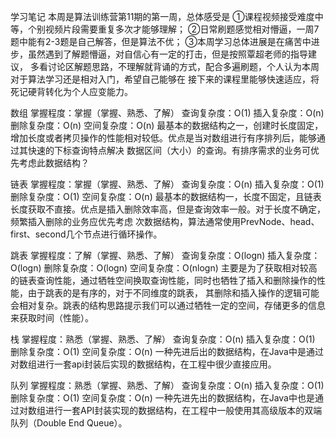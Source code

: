 学习笔记
本周是算法训练营第11期的第一周，总体感受是
	①课程视频接受难度中等，个别视频片段需要重复多次才能够理解；
	②日常刷题感觉相对懵逼，一周7题中能有2-3题是自己解答，但是算法不优；
	③本周学习总体进展是在痛苦中进步，虽然遇到了解题懵逼，对自信心有一定的打击，但是按照覃超老师的指导建议，
	多看讨论区解题思路，不理解就背诵的方式，配合多遍刷题，个人认为本周对于算法学习还是相对入门，希望自己能够在
	接下来的课程里能够快速适应，将死记硬背转化为个人应变能力。


数组
	掌握程度：掌握（掌握、熟悉、了解）
	查询复杂度：O(1)
	插入复杂度：O(n)
	删除复杂度：O(n)
	空间复杂度：O(n)
	最基本的数据结构之一，创建时长度固定，增加长度或者拷贝操作的性能相对较低。优点是当对数组进行有序排列后，能够通过其快速的下标查询特点解决
	数据区间（大小）的查询。有排序需求的业务可优先考虑此数据结构？
	
链表
	掌握程度：掌握（掌握、熟悉、了解）
	查询复杂度：O(n)
	插入复杂度：O(1)
	删除复杂度：O(1)
	空间复杂度：O(n)
	最基本的数据结构一，长度不固定，且链表长度获取不直接。优点是插入删除效率高，但是查询效率一般。对于长度不确定，频繁插入删除的业务应优先考虑
	次数据结构，算法通常使用PrevNode、head、first、second几个节点进行循环操作。
	
跳表
	掌握程度：了解（掌握、熟悉、了解）
	查询复杂度：O(logn)
	插入复杂度：O(logn)
	删除复杂度：O(logn)
	空间复杂度：O(nlogn)
	主要是为了获取相对较高的链表查询性能，通过牺牲空间换取查询性能，同时也牺牲了插入和删除操作的性能，由于跳表的是有序的，对于不同维度的跳表，
	其删除和插入操作的逻辑可能会相对复杂。跳表的结构思路提示我们可以通过牺牲一定的空间，存储更多的信息来获取时间（性能）。
	
栈
	掌握程度：熟悉（掌握、熟悉、了解）
	查询复杂度：O(n)
	插入复杂度：O(1)
	删除复杂度：O(1)
	空间复杂度：O(n)
	一种先进后出的数据结构，在Java中是通过对数组进行一套api封装后实现的数据结构，在工程中很少直接应用。

队列
	掌握程度：熟悉（掌握、熟悉、了解）
	查询复杂度：O(n)
	插入复杂度：O(1)
	删除复杂度：O(1)
	空间复杂度：O(n)
	一种先进先出的数据结构，在Java中也是通过对数组进行一套API封装实现的数据结构，在工程中一般使用其高级版本的双端队列（Double End Queue）。
